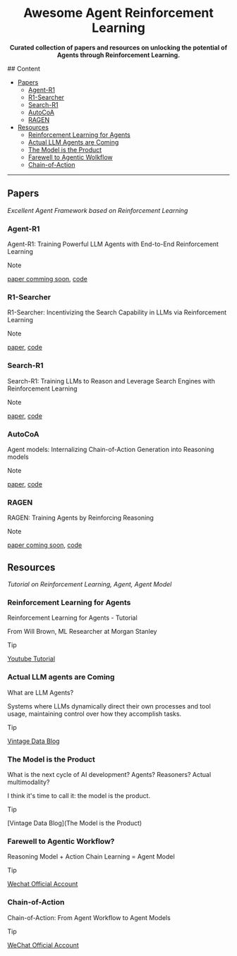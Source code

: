 <h1 align="center">Awesome Agent Reinforcement Learning </h1>

<p align="center">
    <b> Curated collection of papers and resources on unlocking the potential of Agents through Reinforcement Learning. </b>
</p>
## Content

- [Papers](#papers)
  - [Agent-R1](#agent-r1)
  - [R1-Searcher](#r1-searcher)
  - [Search-R1](#search-r1)
  - [AutoCoA](#autocoa)
  - [RAGEN](#ragen)
- [Resources](#resources)
  - [Reinforcement Learning for Agents](#reinforcement-learning-for-agents)
  - [Actual LLM Agents are Coming](#actual-llm-agents-are-coming)
  - [The Model is the Product](#the-model-is-the-product)
  - [Farewell to Agentic Wolkflow](#farewell-to-agentic-workflow)
  - [Chain-of-Action](#chain-of-action)

---



## Papers

*Excellent Agent Framework based on Reinforcement Learning*

### Agent-R1

Agent-R1: Training Powerful LLM Agents with End-to-End Reinforcement Learning

> [!NOTE]
>
> [paper comming soon](), [code](https://github.com/0russwest0/Agent-R1)

### R1-Searcher

R1-Searcher: Incentivizing the Search Capability in LLMs via Reinforcement Learning

> [!NOTE]
>
> [paper](https://arxiv.org/abs/2503.05592), [code](https://github.com/RUCAIBox/R1-Searcher)

### Search-R1

Search-R1: Training LLMs to Reason and Leverage Search Engines with Reinforcement Learning

> [!NOTE]
>
> [paper](https://arxiv.org/abs/2503.09516), [code](https://github.com/PeterGriffinJin/Search-R1)

### AutoCoA

Agent models: Internalizing Chain-of-Action Generation into Reasoning models

> [!NOTE]
>
> [paper](https://arxiv.org/abs/2503.06580), [code](https://github.com/ADaM-BJTU/AutoCoA)

### RAGEN

RAGEN: Training Agents by Reinforcing Reasoning

> [!NOTE]
>
> [paper coming soon](), [code](https://github.com/ZihanWang314/RAGEN)



## Resources

*Tutorial on Reinforcement Learning, Agent, Agent Model*

### Reinforcement Learning for Agents

Reinforcement Learning for Agents - Tutorial

From Will Brown, ML Researcher at Morgan Stanley

> [!TIP]
>
> [Youtube Tutorial](https://www.youtube.com/watch?v=JIsgyk0Paic)

### Actual LLM agents are Coming

What are LLM Agents?

Systems where LLMs dynamically direct their own processes and tool usage, maintaining control over how they accomplish tasks.

> [!TIP]
>
> [Vintage Data Blog](https://vintagedata.org/blog/posts/designing-llm-agents)

### The Model is the Product

What is the next cycle of AI development? Agents? Reasoners? Actual multimodality?

I think it's time to call it: the model is the product.

> [!TIP]
>
> [Vintage Data Blog](The Model is the Product)

### Farewell to Agentic Workflow?

Reasoning Model + Action Chain Learning = Agent Model

> [!TIP]
>
> [Wechat Official Account](https://mp.weixin.qq.com/s/dDtFp4yaZuGYAvcP7qkD7w)

### Chain-of-Action

Chain-of-Action: From Agent Workflow to Agent Models

> [!TIP]
>
> [WeChat Official Account](https://mp.weixin.qq.com/s/aAW7gD_5gQ_DyhRLCfMjDw)

